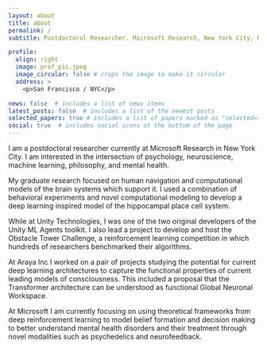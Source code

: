 ```yaml
---
layout: about
title: about
permalink: /
subtitle: Postdoctoral Researcher. Microsoft Research, New York City, NY, USA.

profile:
  align: right
  image: prof_pic.jpeg
  image_circular: false # crops the image to make it circular
  address: >
    <p>San Francisco / NYC</p>

news: false  # includes a list of news items
latest_posts: false  # includes a list of the newest posts
selected_papers: true # includes a list of papers marked as "selected={true}"
social: true  # includes social icons at the bottom of the page
---
```


I am a postdoctoral researcher currently at Microsoft Research in New York City. I am interested in the intersection of psychology, neuroscience, machine learning, philosophy, and mental health.

My graduate research focused on human navigation and computational models of the brain systems which support it. I used a combination of behavioral experiments and novel computational modeling to develop a deep learning inspired model of the hippocampal place cell system.

While at Unity Technologies, I was one of the two original developers of the Unity ML Agents toolkit. I also lead a project to develop and host the Obstacle Tower Challenge, a reinforcement learning competition in which hundreds of researchers benchmarked their algorithms.

At Araya Inc I worked on a pair of projects studying the potential for current deep learning architectures to capture the functional properties of current leading models of consciousness. This included a proposal that the Transformer architecture can be understood as functional Global Neuronal Workspace.

At Microsoft I am currently focusing on using theoretical frameworks from deep reinforcement learning to model belief formation and decision making to better understand mental health disorders and their treatment through novel modalities such as psychedelics and neurofeedback.

